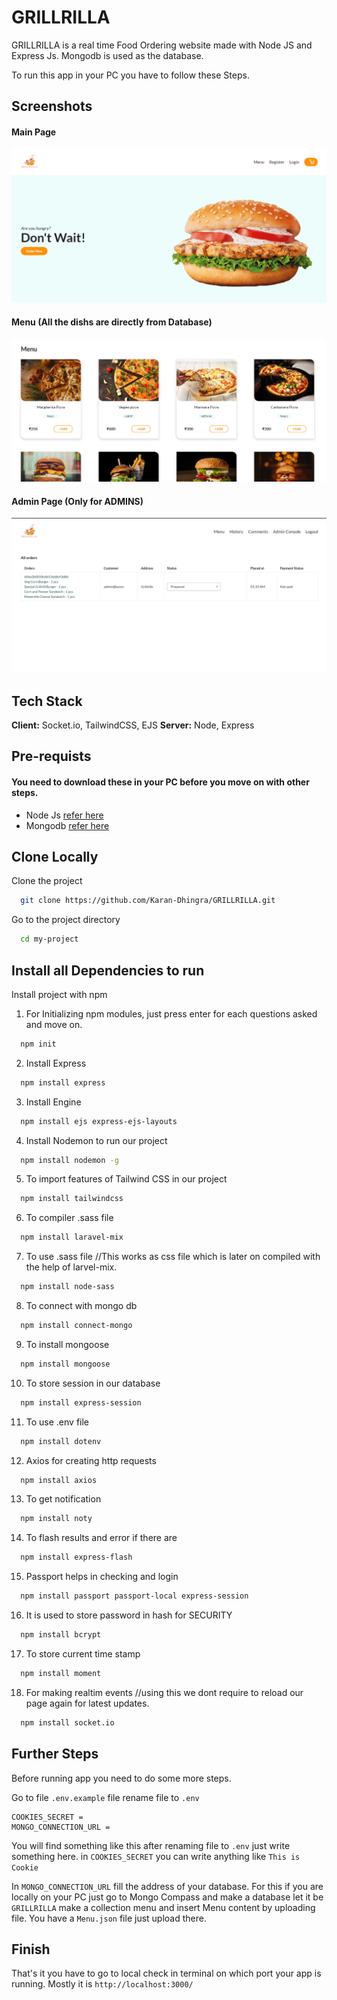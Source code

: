 # GRILLRILLA

GRILLRILLA is a real time Food Ordering website made with Node JS and Express Js.
Mongodb is used as the database.

To run this app in your PC you have to follow these Steps.

## Screenshots

#### Main Page

![App Screenshot 1](/public/img/screenshots/1.png?raw=true "Optional Title")

#### Menu (All the dishs are directly from Database)

![App Screenshot 2](/public/img/screenshots/2.png?raw=true "Optional Title")

#### Admin Page (Only for ADMINS)

![App Screenshot 3](/public/img/screenshots/3.png?raw=true "Optional Title")

## Tech Stack

**Client:** Socket.io, TailwindCSS, EJS
**Server:** Node, Express

## Pre-requists

#### You need to download these in your PC before you move on with other steps.

- Node Js [refer here](https://www.guru99.com/download-install-node-js.html)
- Mongodb [refer here](https://medium.com/@LondonAppBrewery/how-to-download-install-mongodb-on-windows-4ee4b3493514)

## Clone Locally

Clone the project

```bash
  git clone https://github.com/Karan-Dhingra/GRILLRILLA.git
```

Go to the project directory

```bash
  cd my-project
```

## Install all Dependencies to run

Install project with npm

1. For Initializing npm modules, just press enter for each questions asked and move on.

```bash
  npm init
```

2. Install Express

```bash
  npm install express
```

3. Install Engine

```bash
  npm install ejs express-ejs-layouts
```

4. Install Nodemon to run our project

```bash
  npm install nodemon -g
```

5. To import features of Tailwind CSS in our project

```bash
  npm install tailwindcss
```

6. To compiler .sass file

```bash
  npm install laravel-mix
```

7. To use .sass file //This works as css file which is later on compiled with the help of larvel-mix.

```bash
  npm install node-sass
```

8. To connect with mongo db

```bash
  npm install connect-mongo
```

9. To install mongoose

```bash
  npm install mongoose
```

10. To store session in our database

```bash
  npm install express-session
```

11. To use .env file

```bash
  npm install dotenv
```

12. Axios for creating http requests

```bash
  npm install axios
```

13. To get notification

```bash
  npm install noty
```

14. To flash results and error if there are

```bash
  npm install express-flash
```

15. Passport helps in checking and login

```bash
  npm install passport passport-local express-session
```

16. It is used to store password in hash for SECURITY

```bash
  npm install bcrypt
```

17. To store current time stamp

```bash
  npm install moment
```

18. For making realtim events //using this we dont require to reload our page again for latest updates.

```bash
  npm install socket.io
```

## Further Steps

Before running app you need to do some more steps.

Go to file `.env.example` file rename file to `.env`

```
COOKIES_SECRET =
MONGO_CONNECTION_URL =
```

You will find something like this after renaming file to `.env` just write something here.
in `COOKIES_SECRET` you can write anything like `This is Cookie`

In `MONGO_CONNECTION_URL` fill the address of your database. For this if you are
locally on your PC just go to Mongo Compass and make a database let it be `GRILLRILLA`
make a collection menu and insert Menu content by uploading file.
You have a `Menu.json` file just upload there.

## Finish

That's it you have to go to local check in terminal on which port your app is
running. Mostly it is `http://localhost:3000/`
